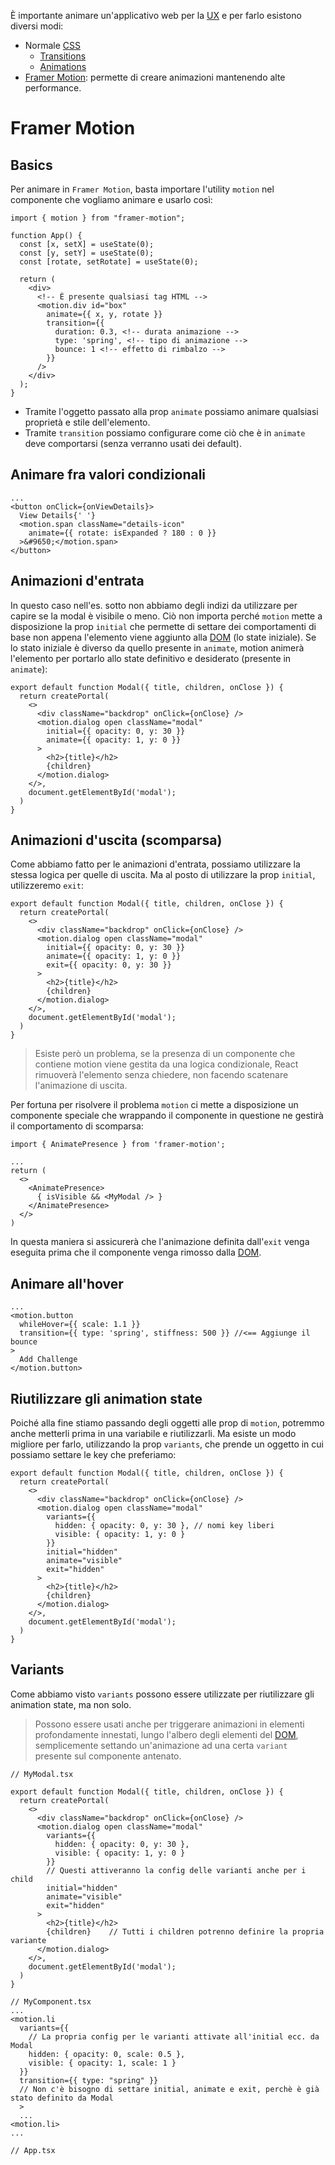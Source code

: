 È importante animare un'applicativo web per la [UX](UX) e per farlo esistono diversi modi:

- Normale [CSS](CSS)
	- [Transitions](https://www.w3schools.com/css/css3_transitions.asp)
	- [Animations](https://www.w3schools.com/css/css3_animations.asp)
- [Framer Motion](https://framermotion.framer.website/): permette di creare animazioni mantenendo alte performance.

# Framer Motion

## Basics

Per animare in `Framer Motion`, basta importare l'utility `motion` nel componente che vogliamo animare e usarlo così:

```tsx title:App.jsx
import { motion } from "framer-motion";

function App() {
  const [x, setX] = useState(0);
  const [y, setY] = useState(0);
  const [rotate, setRotate] = useState(0);

  return (
    <div>
      <!-- È presente qualsiasi tag HTML -->
      <motion.div id="box" 
        animate={{ x, y, rotate }}
        transition={{ 
          duration: 0.3, <!-- durata animazione -->
          type: 'spring', <!-- tipo di animazione -->
          bounce: 1 <!-- effetto di rimbalzo -->
        }}
      /> 
    </div>
  );
}
```

- Tramite l'oggetto passato alla prop `animate` possiamo animare qualsiasi proprietà e stile dell'elemento.
- Tramite `transition` possiamo configurare come ciò che è in `animate` deve comportarsi (senza verranno usati dei default).

## Animare fra valori condizionali

```tsx
...
<button onClick={onViewDetails}>
  View Details{' '}
  <motion.span className="details-icon"
    animate={{ rotate: isExpanded ? 180 : 0 }}
  >&#9650;</motion.span>
</button>
```

## Animazioni d'entrata

In questo caso nell'es. sotto non abbiamo degli indizi da utilizzare per capire se la modal è visibile o meno. Ciò non importa perché `motion` mette a disposizione la prop `initial` che permette di settare dei comportamenti di base non appena l'elemento viene aggiunto alla [DOM](DOM) (lo state iniziale). Se lo stato iniziale è diverso da quello presente in `animate`, motion animerà l'elemento per portarlo allo state definitivo e desiderato (presente in `animate`):

```tsx title:MyModal.tsx
export default function Modal({ title, children, onClose }) {
  return createPortal(
    <>
      <div className="backdrop" onClick={onClose} />
      <motion.dialog open className="modal"
        initial={{ opacity: 0, y: 30 }}
        animate={{ opacity: 1, y: 0 }}
	  >
        <h2>{title}</h2>
        {children}
      </motion.dialog>
    </>,
    document.getElementById('modal');
  )
}
```

## Animazioni d'uscita (scomparsa)

Come abbiamo fatto per le animazioni d'entrata, possiamo utilizzare la stessa logica per quelle di uscita. Ma al posto di utilizzare la prop `initial`, utilizzeremo `exit`:

```tsx title:MyModal.tsx
export default function Modal({ title, children, onClose }) {
  return createPortal(
    <>
      <div className="backdrop" onClick={onClose} />
      <motion.dialog open className="modal"
        initial={{ opacity: 0, y: 30 }}
        animate={{ opacity: 1, y: 0 }}
        exit={{ opacity: 0, y: 30 }}
	  >
        <h2>{title}</h2>
        {children}
      </motion.dialog>
    </>,
    document.getElementById('modal');
  )
}
```

>Esiste però un problema, se la presenza di un componente che contiene motion viene gestita da una logica condizionale, React rimuoverà l'elemento senza chiedere, non facendo scatenare l'animazione di uscita.

Per fortuna per risolvere il problema `motion` ci mette a disposizione un componente speciale che wrappando il componente in questione ne gestirà il comportamento di scomparsa:

```tsx title:Header.tsx
import { AnimatePresence } from 'framer-motion';

...
return (
  <>
    <AnimatePresence>
      { isVisible && <MyModal /> }
    </AnimatePresence>
  </>
)
```

In questa maniera si assicurerà che l'animazione definita dall'`exit` venga eseguita prima che il componente venga rimosso dalla [DOM](DOM).

## Animare all'hover

```tsx
...
<motion.button
  whileHover={{ scale: 1.1 }}
  transition={{ type: 'spring', stiffness: 500 }} //<== Aggiunge il bounce
>
  Add Challenge
</motion.button>
```

## Riutilizzare gli animation state

Poiché alla fine stiamo passando degli oggetti alle prop di `motion`, potremmo anche metterli prima in una variabile e riutilizzarli.
Ma esiste un modo migliore per farlo, utilizzando la prop `variants`, che prende un oggetto in cui possiamo settare le key che preferiamo:

```tsx title:MyModal.tsx
export default function Modal({ title, children, onClose }) {
  return createPortal(
    <>
      <div className="backdrop" onClick={onClose} />
      <motion.dialog open className="modal"
        variants={{
          hidden: { opacity: 0, y: 30 }, // nomi key liberi
          visible: { opacity: 1, y: 0 }
        }}
        initial="hidden"
        animate="visible"
        exit="hidden"
	  >
        <h2>{title}</h2>
        {children}
      </motion.dialog>
    </>,
    document.getElementById('modal');
  )
}
```

## Variants

Come abbiamo visto `variants` possono essere utilizzate per riutilizzare gli animation state, ma non solo.

>Possono essere usati anche per triggerare animazioni in elementi profondamente innestati, lungo l'albero degli elementi del [DOM](DOM), semplicemente settando un'animazione ad una certa `variant` presente sul componente antenato.

```tsx
// MyModal.tsx

export default function Modal({ title, children, onClose }) {
  return createPortal(
    <>
      <div className="backdrop" onClick={onClose} />
      <motion.dialog open className="modal"
        variants={{
          hidden: { opacity: 0, y: 30 },
          visible: { opacity: 1, y: 0 }
        }}
        // Questi attiveranno la config delle varianti anche per i child
        initial="hidden"
        animate="visible"
        exit="hidden"
	  >
        <h2>{title}</h2>
        {children}    // Tutti i children potrenno definire la propria variante
      </motion.dialog>
    </>,
    document.getElementById('modal');
  )
}

// MyComponent.tsx
...
<motion.li
  variants={{
    // La propria config per le varianti attivate all'initial ecc. da Modal
    hidden: { opacity: 0, scale: 0.5 },
    visible: { opacity: 1, scale: 1 }
  }} 
  transition={{ type: "spring" }}
  // Non c'è bisogno di settare initial, animate e exit, perchè è già stato definito da Modal 
  >
  ...
<motion.li>
...

// App.tsx



```

